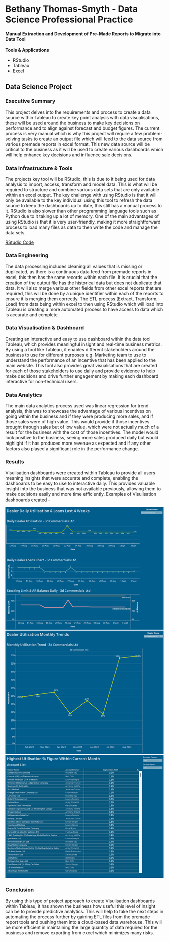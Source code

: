 # Bethany Thomas-Smyth - Data Science Professional Practice

#### Manual Extraction and Development of Pre-Made Reports to Migrate into Data Tool


**Tools & Applications**
- RStudio
- Tableau
- Excel


## Data Science Project
### Executive Summary
This project delves into the requirements and process to create a data source within Tableau to create key point analysis with data visualisations, these will be used around the business to make key decisions on performance and to align against forecast and budget figures. The current process is very manual which is why this project will require a few problem-solving tasks to create an output file which will feed to the data source from various premade reports in excel format.
This new data source will be critical to the business as it will be used to create various dashboards which will help enhance key decisions and influence sale decisions.


### Data Infrastructure & Tools
The projects key tool will be RStudio, this is due to it being used for data analysis to import, access, transform and model data. This is what will be required to structure and combine various data sets that are only available within an excel output. The key challenge with using RStudio is that it will only be available to the key individual using this tool to refresh the data source to keep the dashboards up to date, this still has a manual process to it. RStudio is also slower than other programming language tools such as Python due to it taking up a lot of memory. One of the main advantages of using RStudio is that it is very user-friendly, making it more straightforward process to load many files as data to then write the code and manage the data sets. 

[RStudio Code](code/index.R)

### Data Engineering
The data processing includes cleaning all values that is missing or duplicated, as there is a continuous data feed from premade reports in excel, this then has the same records within each file. It is crucial that the creation of the output file has the historical data but does not duplicate that data. It will also merge various other fields from other excel reports that are required, this will be done by a unique identifier within each of the reports to ensure it is merging them correctly. The ETL process (Extract, Transform, Load) from data being within excel to then using RStudio which will load into Tableau is creating a more automated process to have access to data which is accurate and complete.


### Data Visualisation & Dashboard
Creating an interactive and easy to use dashboard within the data tool Tableau, which provides meaningful insight and real-time business metrics. By using a tool like Tableau, it enables different stakeholders around the business to use for different purposes e.g. Marketing team to use to understand the performance of an incentive that has been applied to the main website. This tool also provides great visualisations that are created for each of those stakeholders to use daily and provide evidence to help make decisions and drive further engagement by making each dashboard interactive for non-technical users.

### Data Analytics
The main data analytics process used was linear regression for trend analysis, this was to showcase the advantage of various incentives on going within the business and if they were producing more sales, and if those sales were of high value. This would provide if those incentives brought through sales but of low value, which were not actually much of a result for the business with the cost of those incentives. The model would look positive to the business, seeing more sales produced daily but would highlight if it has produced more revenue as expected and if any other factors also played a significant role in the performance change.


### Results
Visulisation dashboards were created within Tableau to provide all users meaning insights that were accurate and complete, enabling the dashboards to be easy to use to interactive daily. This provides valuable insight into the business that was not available previously, allowing them to make decisions easily and more time efficiently.
Examples of Visulisation dashboards created -

![image](assets/dashboard1.png)
![image](assets/dashboard2.png)
![image](assets/dashboard3.png)

### Conclusion
By using this type of project approach to create Visulisation dashboards within Tableau, it has shown the business how useful this level of insight can be to provide predictive analytics. This will help to take the next steps in automating the process further by gaining ETL files from the premade report tools and pushing them into a cloud-based data warehouse. This will be more efficient in maintaining the large quantity of data required for the business and remove exporting from excel which minimizes many risks. 







